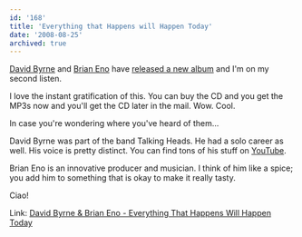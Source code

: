 ```yaml
---
id: '168'
title: 'Everything that Happens will Happen Today'
date: '2008-08-25'
archived: true
---
```


[David Byrne](http://www.davidbyrne.com/ "David Byrne's homepage") and
[Brian Eno](http://music.hyperreal.org/artists/brian_eno/ "Brian Eno's homepage")
have
[released a new album](http://everythingthathappens.com/ 'Everything That Happens Will Happen Today')
and I'm on my second listen.

<!-- more -->

I love the instant gratification of this. You can buy the CD and you get the
MP3s now and you'll get the CD later in the mail. Wow. Cool.

In case you're wondering where you've heard of them...

David Byrne was part of the band Talking Heads. He had a solo career as well.
His voice is pretty distinct. You can find tons of his stuff on
[YouTube](http://www.youtube.com/results?search_query=david+byrne+video&search_type=&aq=-1&oq=david+byrne+vide).

Brian Eno is an innovative producer and musician. I think of him like a spice;
you add him to something that is okay to make it really tasty.

Ciao!

Link:
[David Byrne & Brian Eno - Everything That Happens Will Happen Today](http://everythingthathappens.com/)
